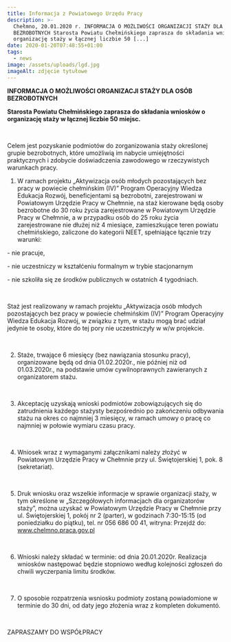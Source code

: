 ```yaml
---
title: Informacja z Powiatowego Urzędu Pracy
description: >-
  Chełmno, 20.01.2020 r. INFORMACJA O MOŻLIWOŚCI ORGANIZACJI STAŻY DLA OSÓB
  BEZROBOTNYCH Starosta Powiatu Chełmińskiego zaprasza do składania wniosków o
  organizację staży w łącznej liczbie 50 [...]
date: 2020-01-20T07:48:55+01:00
tags:
  - news
image: /assets/uploads/lgd.jpg
imageAlt: zdjęcie tytułowe
---
```

**INFORMACJA O MOŻLIWOŚCI ORGANIZACJI STAŻY DLA OSÓB BEZROBOTNYCH**



**Starosta Powiatu Chełmińskiego zaprasza do składania wniosków o organizację staży w łącznej liczbie 50 miejsc.**

<br>

Celem jest pozyskanie podmiotów do zorganizowania staży określonej grupie bezrobotnych, które umożliwią im nabycie umiejętności praktycznych i zdobycie doświadczenia zawodowego w rzeczywistych warunkach pracy.

1. W ramach projektu „Aktywizacja osób młodych pozostających bez pracy w powiecie chełmińskim (IV)” Program Operacyjny Wiedza Edukacja Rozwój, beneficjentami są bezrobotni, zarejestrowani w Powiatowym Urzędzie Pracy w Chełmnie, na staż kierowane będą osoby bezrobotne do 30 roku życia zarejestrowane w Powiatowym Urzędzie Pracy w Chełmnie, a w przypadku osób do 25 roku życia zarejestrowane nie dłużej niż 4 miesiące, zamieszkujące teren powiatu chełmińskiego, zaliczone do kategorii NEET, spełniające łącznie trzy warunki:

\- nie pracuje,

\- nie uczestniczy w kształćeniu formalnym w trybie stacjonarnym

\- nie szkoliła się ze środków publicznych w ostatnich 4 tygodniach.

<br>

Staż jest realizowany w ramach projektu „Aktywizacja osób młodych pozostających bez pracy w powiecie chełmińskim (IV)” Program Operacyjny Wiedza Edukacja Rozwój, w związku z tym, w stażu mogą brać udział jedynie te osoby, które do tej pory nie uczestniczyły w w/w projekcie.

<br>

2. Staże, trwające 6 miesięcy (bez nawiązania stosunku pracy), organizowane będą od dnia 01.02.2020r., nie później niż od 01.03.2020r., na podstawie umów cywilnoprawnych zawieranych z organizatorem stażu.

<br>

3. Akceptację uzyskają wnioski podmiotów zobowiązujących się do zatrudnienia każdego stażysty bezpośrednio po zakończeniu odbywania stażu na okres co najmniej 3 miesięcy, w ramach umowy o pracę co najmniej w połowie wymiaru czasu pracy.

<br>

4. Wniosek wraz z wymaganymi załącznikami należy złożyć w Powiatowym Urzędzie Pracy w Chełmnie przy ul. Świętojerskiej 1, pok. 8 (sekretariat).

<br>

5. Druk wniosku oraz wszelkie informacje w sprawie organizacji staży, w tym określone w „Szczegółowych informacjach dla organizatorów staży”, można uzyskać w Powiatowym Urzędzie Pracy w Chełmnie przy ul. Świętojerskiej 1, pokój nr 2 (parter), w godzinach 7:30-15:15 (od poniedziałku do piątku), tel. nr 056 686 00 41, witryna: Przejdź do: www.chelmno.praca.gov.pl

<br>

6. Wnioski należy składać w terminie: od dnia 20.01.2020r. Realizacja wniosków następować będzie stopniowo według kolejności zgłoszeń do chwili wyczerpania limitu środków.

<br>

7. O sposobie rozpatrzenia wsniosku podmioty zostaną powiadomione w terminie do 30 dni, od daty jego złożenia wraz z kompleten dokumentó.

<br>

ZAPRASZAMY DO WSPÓŁPRACY
